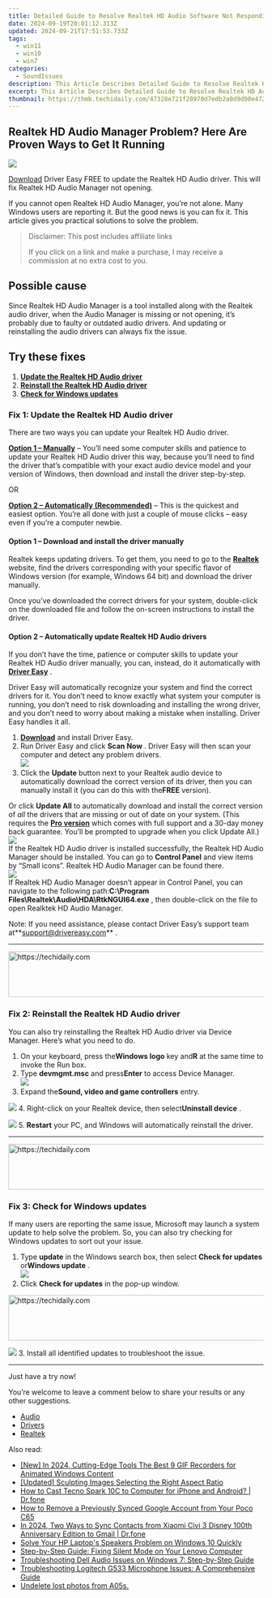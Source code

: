 ```yaml
---
title: Detailed Guide to Resolve Realtek HD Audio Software Not Responding Problem
date: 2024-09-19T20:01:12.313Z
updated: 2024-09-21T17:51:53.733Z
tags:
  - win11
  - win10
  - win7
categories:
  - SoundIssues
description: This Article Describes Detailed Guide to Resolve Realtek HD Audio Software Not Responding Problem
excerpt: This Article Describes Detailed Guide to Resolve Realtek HD Audio Software Not Responding Problem
thumbnail: https://thmb.techidaily.com/47328e721f28970d7edb2a0d9d90e472269e175fd666c4bf3d21fb8d44bdd3c8.png
---
```


## Realtek HD Audio Manager Problem? Here Are Proven Ways to Get It Running

![](https://images.drivereasy.com/wp-content/uploads/2018/10/img_5bbf326ee43f8.jpg)

[Download](https://tools.techidaily.com/drivereasy/download/) Driver Easy FREE to update the Realtek HD Audio driver. This will fix Realtek HD Audio Manager not opening.

 If you cannot open Realtek HD Audio Manager, you’re not alone. Many Windows users are reporting it. But the good news is you can fix it. This article gives you practical solutions to solve the problem.

>  Disclaimer: This post includes affiliate links
>
>  If you click on a link and make a purchase, I may receive a commission at no extra cost to you.
>

## Possible cause

 Since Realtek HD Audio Manager is a tool installed along with the Realtek audio driver, when the Audio Manager is missing or not opening, it’s probably due to faulty or outdated audio drivers. And updating or reinstalling the audio drivers can always fix the issue.

## Try these fixes

1. [**Update the Realtek HD Audio driver**](https://tools.techidaily.com/drivereasy/download/)
2. [**Reinstall the Realtek HD Audio driver**](https://tools.techidaily.com/drivereasy/download/)
3. [**Check for Windows updates**](https://tools.techidaily.com/drivereasy/download/)

### Fix 1: Update the Realtek HD Audio driver

There are two ways you can update your Realtek HD Audio driver.

[**Option 1 – Manually**](https://tools.techidaily.com/drivereasy/download/) – You’ll need some computer skills and patience to update your Realtek HD Audio driver this way, because you’ll need to find the driver that’s compatible with your exact audio device model and your version of Windows, then download and install the driver step-by-step.

OR

[**Option 2 – Automatically (Recommended)**](https://www.drivereasy.com/knowledge/realtek-hd-audio-manager-not-opening-solved/#o2) – This is the quickest and easiest option. You’re all done with just a couple of mouse clicks – easy even if you’re a computer newbie.

#### Option 1 – Download and install the driver manually

 Realtek keeps updating drivers. To get them, you need to go to the **[Realtek](http://www.realtek.com/downloads/downloadsCheck.aspx?Langid=1&PNid=24&PFid=24&Level=4&Conn=3&DownTypeID=3&GetDown=false)**  website, find the drivers corresponding with your specific flavor of Windows version (for example, Windows 64 bit) and download the driver manually.  
  
 Once you’ve downloaded the correct drivers for your system, double-click on the downloaded file and follow the on-screen instructions to install the driver.

#### Option 2 – Automatically update Realtek HD Audio drivers

 If you don’t have the time, patience or computer skills to update your Realtek HD Audio driver manually, you can, instead, do it automatically with **[Driver Easy](https://tools.techidaily.com/drivereasy/download/)**  .

 Driver Easy will automatically recognize your system and find the correct drivers for it. You don’t need to know exactly what system your computer is running, you don’t need to risk downloading and installing the wrong driver, and you don’t need to worry about making a mistake when installing. Driver Easy handles it all.

1. **[Download](https://tools.techidaily.com/drivereasy/download/)**  and install Driver Easy.
2. Run Driver Easy and click **Scan Now** . Driver Easy will then scan your computer and detect any problem drivers.  
![](https://images.drivereasy.com/wp-content/uploads/2018/10/img_5bbf315a9e100.jpg)
3. Click the **Update** button next to your Realtek audio device to automatically download the correct version of its driver, then you can manually install it (you can do this with the**FREE** version).  

 Or click **Update All** to automatically download and install the correct version of _all_ the drivers that are missing or out of date on your system. (This requires the **[Pro version](https://tools.techidaily.com/drivereasy/download/)**  which comes with full support and a 30-day money back guarantee. You’ll be prompted to upgrade when you click Update All.)  
![](https://images.drivereasy.com/wp-content/uploads/2018/10/img_5bbf3240355f1.jpg)  
 If the Realtek HD Audio driver is installed successfully, the Realtek HD Audio Manager should be installed. You can go to **Control Panel** and view items by “Small icons”. Realtek HD Audio Manager can be found there.  
![](https://images.drivereasy.com/wp-content/uploads/2018/10/img_5bc019c05c58a.jpg)  
 If Realtek HD Audio Manager doesn’t appear in Control Panel, you can navigate to the following path:**C:\\Program Files\\Realtek\\Audio\\HDA\\RtkNGUI64.exe** , then double-click on the file to open Realktek HD Audio Manager.

 Note: If you need assistance, please contact Driver Easy’s support team at**<support@drivereasy.com>** .

---

<!-- affiliate ads begin -->
<a href="https://appsumo.8odi.net/c/5597632/2043856/7443" target="_top" id="2043856">
  <img src="//a.impactradius-go.com/display-ad/7443-2043856" border="0" alt="https://techidaily.com" width="728" height="90"/>
</a>
<img height="0" width="0" src="https://appsumo.8odi.net/i/5597632/2043856/7443" style="position:absolute;visibility:hidden;" border="0" />
<!-- affiliate ads end -->

### Fix 2: Reinstall the Realtek HD Audio driver

 You can also try reinstalling the Realtek HD Audio driver via Device Manager. Here’s what you need to do.

1. On your keyboard, press the**Windows logo** key and**R** at the same time to invoke the Run box.
2. Type **devmgmt.msc** and press**Enter** to access Device Manager.  
![](https://images.drivereasy.com/wp-content/uploads/2018/10/img_5bc01b3e2174c.png)
3. Expand the**Sound, video and game controllers** entry.  

![](https://images.drivereasy.com/wp-content/uploads/2018/10/img_5bc01bf149951.jpg)
4. Right-click on your Realtek device, then select**Uninstall device** .  

![](https://images.drivereasy.com/wp-content/uploads/2018/10/img_5bc01dcc5f02b.png)
5. **Restart** your PC, and Windows will automatically reinstall the driver.

---

<!-- affiliate ads begin -->
<a href="https://aligracehair.sjv.io/c/5597632/1948881/19272" target="_top" id="1948881">
  <img src="//a.impactradius-go.com/display-ad/19272-1948881" border="0" alt="https://techidaily.com" width="728" height="90"/>
</a>
<img height="0" width="0" src="https://aligracehair.sjv.io/i/5597632/1948881/19272" style="position:absolute;visibility:hidden;" border="0" />
<!-- affiliate ads end -->

### Fix 3: Check for Windows updates

 If many users are reporting the same issue, Microsoft may launch a system update to help solve the problem. So, you can also try checking for Windows updates to sort out your issue.

1. Type **update** in the Windows search box, then select **Check for updates** or**Windows update** .  
![](https://images.drivereasy.com/wp-content/uploads/2018/10/img_5bc02174d8984.jpg)
2. Click **Check for updates** in the pop-up window.  

<!-- affiliate ads begin -->
<a href="https://appsumo.8odi.net/c/5597632/2100530/7443" target="_top" id="2100530">
  <img src="//a.impactradius-go.com/display-ad/7443-2100530" border="0" alt="https://techidaily.com" width="728" height="90"/>
</a>
<img height="0" width="0" src="https://appsumo.8odi.net/i/5597632/2100530/7443" style="position:absolute;visibility:hidden;" border="0" />
<!-- affiliate ads end -->

![](https://images.drivereasy.com/wp-content/uploads/2018/10/img_5bc0219c0b385.jpg)
3. Install all identified updates to troubleshoot the issue.

---

Just have a try now!

 You’re welcome to leave a comment below to share your results or any other suggestions.

* [Audio](https://tools.techidaily.com/drivereasy/download/)
* [Drivers](https://tools.techidaily.com/drivereasy/download/)
* [Realtek](https://tools.techidaily.com/drivereasy/download/)

<ins class="adsbygoogle"
     style="display:block"
     data-ad-format="autorelaxed"
     data-ad-client="ca-pub-7571918770474297"
     data-ad-slot="1223367746"></ins>

<ins class="adsbygoogle"
     style="display:block"
     data-ad-client="ca-pub-7571918770474297"
     data-ad-slot="8358498916"
     data-ad-format="auto"
     data-full-width-responsive="true"></ins>

<span class="atpl-alsoreadstyle">Also read:</span>
<div><ul>
<li><a href="https://screen-sharing-recording.techidaily.com/new-in-2024-cutting-edge-tools-the-best-9-gif-recorders-for-animated-windows-content/"><u>[New] In 2024, Cutting-Edge Tools The Best 9 GIF Recorders for Animated Windows Content</u></a></li>
<li><a href="https://extra-skills.techidaily.com/updated-sculpting-images-selecting-the-right-aspect-ratio/"><u>[Updated] Sculpting Images Selecting the Right Aspect Ratio</u></a></li>
<li><a href="https://screen-mirror.techidaily.com/how-to-cast-tecno-spark-10c-to-computer-for-iphone-and-android-drfone-by-drfone-android/"><u>How to Cast Tecno Spark 10C to Computer for iPhone and Android? | Dr.fone</u></a></li>
<li><a href="https://easy-unlock-android.techidaily.com/how-to-remove-a-previously-synced-google-account-from-your-poco-c65-by-drfone-android/"><u>How to Remove a Previously Synced Google Account from Your Poco C65</u></a></li>
<li><a href="https://android-transfer.techidaily.com/in-2024-two-ways-to-sync-contacts-from-xiaomi-civi-3-disney-100th-anniversary-edition-to-gmail-drfone-by-drfone-transfer-from-android-transfer-from-android/"><u>In 2024, Two Ways to Sync Contacts from Xiaomi Civi 3 Disney 100th Anniversary Edition to Gmail | Dr.fone</u></a></li>
<li><a href="https://sound-issues.techidaily.com/solve-your-hp-laptops-speakers-problem-on-windows-10-quickly/"><u>Solve Your HP Laptop's Speakers Problem on Windows 10 Quickly</u></a></li>
<li><a href="https://sound-issues.techidaily.com/step-by-step-guide-fixing-silent-mode-on-your-lenovo-computer/"><u>Step-by-Step Guide: Fixing Silent Mode on Your Lenovo Computer</u></a></li>
<li><a href="https://sound-issues.techidaily.com/troubleshooting-dell-audio-issues-on-windows-7-step-by-step-guide/"><u>Troubleshooting Dell Audio Issues on Windows 7: Step-by-Step Guide</u></a></li>
<li><a href="https://sound-issues.techidaily.com/troubleshooting-logitech-g533-microphone-issues-a-comprehensive-guide/"><u>Troubleshooting Logitech G533 Microphone Issues: A Comprehensive Guide</u></a></li>
<li><a href="https://techidaily.com/undelete-lost-photos-from-a05s-by-fonelab-android-recover-photos/"><u>Undelete lost photos from A05s.</u></a></li>
</ul></div>

